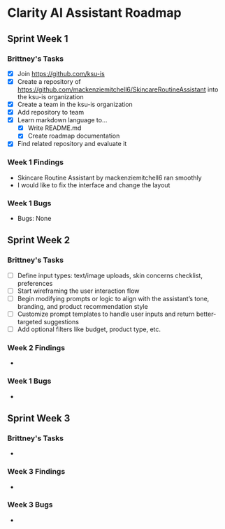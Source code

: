 # Clarity AI Assistant Roadmap

## Sprint Week 1
### Brittney's Tasks
- [x] Join https://github.com/ksu-is
- [x] Create a repository of https://github.com/mackenziemitchell6/SkincareRoutineAssistant into the ksu-is organization
- [x] Create a team in the ksu-is organization
- [x] Add repository to team
- [x] Learn markdown language to...
    - [x] Write README.md
    - [x] Create roadmap documentation
- [x] Find related repository and evaluate it

### Week 1 Findings
- Skincare Routine Assistant by mackenziemitchell6 ran smoothly
- I would like to fix the interface and change the layout

### Week 1 Bugs
- Bugs: None

## Sprint Week 2
### Brittney's Tasks
- [ ] Define input types: text/image uploads, skin concerns checklist, preferences
- [ ] Start wireframing the user interaction flow
- [ ] Begin modifying prompts or logic to align with the assistant’s tone, branding, and product recommendation style
- [ ] Customize prompt templates to handle user inputs and return better-targeted suggestions
- [ ] Add optional filters like budget, product type, etc.

### Week 2 Findings
- 

### Week 1 Bugs
- 

## Sprint Week 3
### Brittney's Tasks
- 

### Week 3 Findings
- 

### Week 3 Bugs
- 
